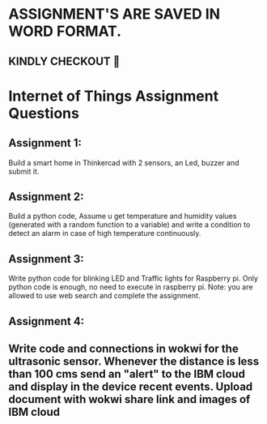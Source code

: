 # ASSIGNMENT'S ARE SAVED IN WORD FORMAT.
## KINDLY CHECKOUT 🙏
# Internet of Things Assignment Questions
## Assignment 1:
Build a smart home in Thinkercad with 2 sensors, an Led, buzzer and submit it.
## Assignment 2:
Build a python code, Assume u get temperature and humidity values (generated with a
random function to a variable) and write a condition to detect an alarm in case of high
temperature continuously.
## Assignment 3:
Write python code for blinking LED and Traffic lights for Raspberry pi.
Only python code is enough, no need to execute in raspberry pi.
Note: you are allowed to use web search and complete the assignment.
## Assignment 4:
Write code and connections in wokwi for the ultrasonic sensor.
Whenever the distance is less than 100 cms send an "alert" to the IBM cloud and display in
the device recent events.
Upload document with wokwi share link and images of IBM cloud
---